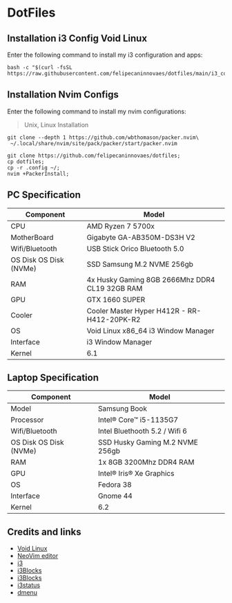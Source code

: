 # DotFiles

Installation i3 Config Void Linux
------------

Enter the following command to install my i3 configuration and apps:

    bash -c "$(curl -fsSL https://raw.githubusercontent.com/felipecaninnovaes/dotfiles/main/i3_config.sh)";

Installation Nvim Configs
------------

Enter the following command to install my nvim configurations:

> Unix, Linux Installation

```shell
git clone --depth 1 https://github.com/wbthomason/packer.nvim\
 ~/.local/share/nvim/site/pack/packer/start/packer.nvim
```
```shell
git clone https://github.com/felipecaninnovaes/dotfiles;
cp dotfiles;
cp -r .config ~/;
nvim +PackerInstall;
```

## PC Specification

| Component        | Model                                              |
| ---------------- | ---------------------------------------------------|
| CPU              | AMD Ryzen 7 5700x                                  |
| MotherBoard      | Gigabyte GA-AB350M-DS3H V2                         |
| Wifi/Bluetooth   | USB Stick Orico Bluetooth 5.0                      |
| OS Disk OS Disk (NVMe)| SSD Samsung M.2 NVME 256gb               |
| RAM              | 4x Husky Gaming 8GB 2666Mhz DDR4 CL19 32GB RAM     |
| GPU              | GTX 1660 SUPER                                     |
| Cooler    	     | Cooler Master Hyper H412R - RR-H412-20PK-R2        |
| OS               | Void Linux x86_64 i3 Window Manager                |
| Interface        | i3 Window Manager                                  |
| Kernel           | 6.1                                                |


## Laptop Specification

| Component        | Model                                              |
| ---------------- | ---------------------------------------------------|
| Model            | Samsung Book                                       |
| Processor        | Intel® Core™ i5-1135G7                             |
| Wifi/Bluetooth   | Intel Bluethooth 5.2 / Wifi 6                      |
| OS Disk OS Disk (NVMe)| SSD Husky Gaming M.2 NVME 256gb               |
| RAM              | 1x 8GB 3200Mhz DDR4 RAM                            |
| GPU              | Intel® Iris® Xe Graphics                           |
| OS               | Fedora 38                                          |
| Interface        | Gnome 44                                           |
| Kernel           | 6.2                                                |

## Credits and links

* [Void Linux](https://github.com/void-linux)
* [NeoVim editor](https://github.com/neovim/neovim)
* [i3](https://github.com/i3/i3)
* [i3Blocks](https://github.com/vivien/i3blocks)
* [i3Blocks](https://github.com/vivien/i3blocks)
* [i3status](https://github.com/i3/i3status)
* [dmenu](https://github.com/stilvoid/dmenu)
